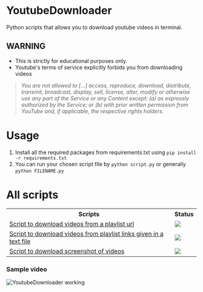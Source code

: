 # YoutubeDownloader
Python scripts that allows you to download youtube videos in terminal.

## WARNING
- This is strictly for educational purposes only.
- Youtube's terms of service explicitly forbids you from downloading videos
> _You are not allowed to [...] access, reproduce, download, distribute, transmit, broadcast, display, sell, license, alter, modify or otherwise use any part of the Service or any Content except: (a) as expressly authorized by the Service; or (b) with prior written permission from YouTube and, if applicable, the respective rights holders._
# Usage
1. Install all the required packages from requirements.txt using `pip install -r requirements.txt`
2. You can run your chosen script file by `python script.py` or generally `python FILENAME.py`  
# All scripts
<table>
  <tr>
  <th>Scripts</th>
  <th>Status</th>
  </tr>
  <tr>
    <td><a href="script.py">Script to download videos from a playlist url </a></td> 
    <td> <img src="https://img.shields.io/static/v1?label=status&message=Successful&color=green"/> </td>
  </tr>
  <tr>    
    <td><a href="script2.py">Script to download videos from playlist links given in a text file </a></td> 
    <td><img src="https://img.shields.io/static/v1?label=status&message=Successful&color=green"/> </td>
  </tr>
    <tr>    
    <td><a href="script3.py">Script to download screenshot of videos </a></td> 
    <td><img src="https://img.shields.io/static/v1?label=status&message=Error&color=red"/> </td>
  </tr>

</table>

### Sample video

![YoutubeDownloader working](https://github.com/allenthomas01/YoutubeDownloader/assets/82997175/789e591e-f120-4bce-991e-7e13e4f83f51)

